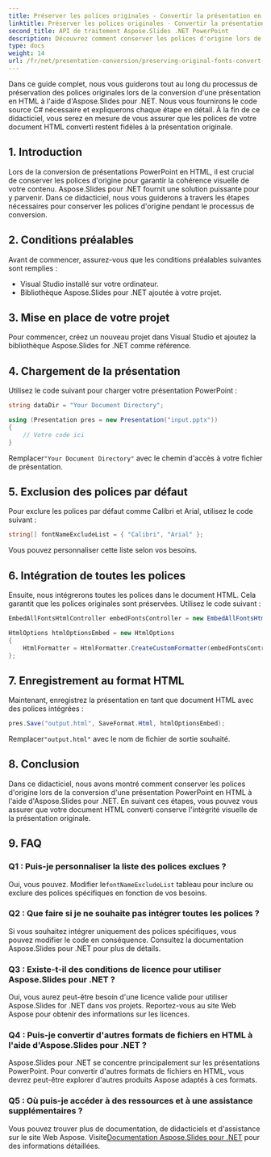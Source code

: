```yaml
---
title: Préserver les polices originales - Convertir la présentation en HTML
linktitle: Préserver les polices originales - Convertir la présentation en HTML
second_title: API de traitement Aspose.Slides .NET PowerPoint
description: Découvrez comment conserver les polices d'origine lors de la conversion de présentations au format HTML à l'aide d'Aspose.Slides pour .NET. Assurez la cohérence des polices et l’impact visuel sans effort.
type: docs
weight: 14
url: /fr/net/presentation-conversion/preserving-original-fonts-convert-presentation-to-html/
---
```


Dans ce guide complet, nous vous guiderons tout au long du processus de préservation des polices originales lors de la conversion d'une présentation en HTML à l'aide d'Aspose.Slides pour .NET. Nous vous fournirons le code source C# nécessaire et expliquerons chaque étape en détail. À la fin de ce didacticiel, vous serez en mesure de vous assurer que les polices de votre document HTML converti restent fidèles à la présentation originale.

## 1. Introduction

Lors de la conversion de présentations PowerPoint en HTML, il est crucial de conserver les polices d'origine pour garantir la cohérence visuelle de votre contenu. Aspose.Slides pour .NET fournit une solution puissante pour y parvenir. Dans ce didacticiel, nous vous guiderons à travers les étapes nécessaires pour conserver les polices d'origine pendant le processus de conversion.

## 2. Conditions préalables

Avant de commencer, assurez-vous que les conditions préalables suivantes sont remplies :

- Visual Studio installé sur votre ordinateur.
- Bibliothèque Aspose.Slides pour .NET ajoutée à votre projet.

## 3. Mise en place de votre projet

Pour commencer, créez un nouveau projet dans Visual Studio et ajoutez la bibliothèque Aspose.Slides for .NET comme référence.

## 4. Chargement de la présentation

Utilisez le code suivant pour charger votre présentation PowerPoint :

```csharp
string dataDir = "Your Document Directory";

using (Presentation pres = new Presentation("input.pptx"))
{
    // Votre code ici
}
```

 Remplacer`"Your Document Directory"` avec le chemin d'accès à votre fichier de présentation.

## 5. Exclusion des polices par défaut

Pour exclure les polices par défaut comme Calibri et Arial, utilisez le code suivant :

```csharp
string[] fontNameExcludeList = { "Calibri", "Arial" };
```

Vous pouvez personnaliser cette liste selon vos besoins.

## 6. Intégration de toutes les polices

Ensuite, nous intégrerons toutes les polices dans le document HTML. Cela garantit que les polices originales sont préservées. Utilisez le code suivant :

```csharp
EmbedAllFontsHtmlController embedFontsController = new EmbedAllFontsHtmlController(fontNameExcludeList);

HtmlOptions htmlOptionsEmbed = new HtmlOptions
{
    HtmlFormatter = HtmlFormatter.CreateCustomFormatter(embedFontsController)
};
```

## 7. Enregistrement au format HTML

Maintenant, enregistrez la présentation en tant que document HTML avec des polices intégrées :

```csharp
pres.Save("output.html", SaveFormat.Html, htmlOptionsEmbed);
```

 Remplacer`"output.html"` avec le nom de fichier de sortie souhaité.

## 8. Conclusion

Dans ce didacticiel, nous avons montré comment conserver les polices d'origine lors de la conversion d'une présentation PowerPoint en HTML à l'aide d'Aspose.Slides pour .NET. En suivant ces étapes, vous pouvez vous assurer que votre document HTML converti conserve l'intégrité visuelle de la présentation originale.

## 9. FAQ

### Q1 : Puis-je personnaliser la liste des polices exclues ?

 Oui, vous pouvez. Modifier le`fontNameExcludeList` tableau pour inclure ou exclure des polices spécifiques en fonction de vos besoins.

### Q2 : Que faire si je ne souhaite pas intégrer toutes les polices ?

Si vous souhaitez intégrer uniquement des polices spécifiques, vous pouvez modifier le code en conséquence. Consultez la documentation Aspose.Slides pour .NET pour plus de détails.

### Q3 : Existe-t-il des conditions de licence pour utiliser Aspose.Slides pour .NET ?

Oui, vous aurez peut-être besoin d'une licence valide pour utiliser Aspose.Slides for .NET dans vos projets. Reportez-vous au site Web Aspose pour obtenir des informations sur les licences.

### Q4 : Puis-je convertir d'autres formats de fichiers en HTML à l'aide d'Aspose.Slides pour .NET ?

Aspose.Slides pour .NET se concentre principalement sur les présentations PowerPoint. Pour convertir d'autres formats de fichiers en HTML, vous devrez peut-être explorer d'autres produits Aspose adaptés à ces formats.

### Q5 : Où puis-je accéder à des ressources et à une assistance supplémentaires ?

 Vous pouvez trouver plus de documentation, de didacticiels et d'assistance sur le site Web Aspose. Visite[Documentation Aspose.Slides pour .NET](https://reference.aspose.com/slides/net/) pour des informations détaillées.
